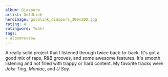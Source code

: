 ```yaml
---
album: Diaspora
artist: GoldLink
heroimage: goldlink_diaspora_300x300.jpg
rating: 4
ratingword: Yeah!
tags:
- albumreview
---
```

A really solid project that I listened through twice back-to-back. It's got a
good mix of raps, R&B grooves, and some awesome features. It's smooth
listening and not filled with trappy or hard content. My favorite tracks were
_Joke Ting_, _Maniac_, and _U Say_.
